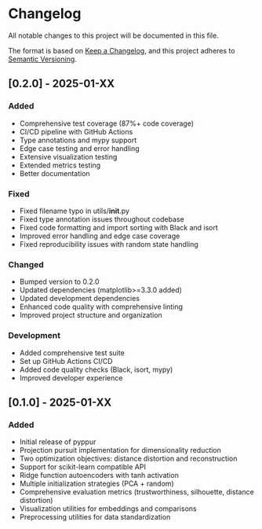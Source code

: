# Changelog

All notable changes to this project will be documented in this file.

The format is based on [Keep a Changelog](https://keepachangelog.com/en/1.0.0/),
and this project adheres to [Semantic Versioning](https://semver.org/spec/v2.0.0.html).

## [0.2.0] - 2025-01-XX

### Added
- Comprehensive test coverage (87%+ code coverage)
- CI/CD pipeline with GitHub Actions
- Type annotations and mypy support
- Edge case testing and error handling
- Extensive visualization testing
- Extended metrics testing
- Better documentation

### Fixed
- Fixed filename typo in utils/__init__.py
- Fixed type annotation issues throughout codebase
- Fixed code formatting and import sorting with Black and isort
- Improved error handling and edge case coverage
- Fixed reproducibility issues with random state handling

### Changed
- Bumped version to 0.2.0
- Updated dependencies (matplotlib>=3.3.0 added)
- Updated development dependencies
- Enhanced code quality with comprehensive linting
- Improved project structure and organization

### Development
- Added comprehensive test suite
- Set up GitHub Actions CI/CD
- Added code quality checks (Black, isort, mypy)
- Improved developer experience

## [0.1.0] - 2025-01-XX

### Added
- Initial release of pyppur
- Projection pursuit implementation for dimensionality reduction
- Two optimization objectives: distance distortion and reconstruction
- Support for scikit-learn compatible API
- Ridge function autoencoders with tanh activation
- Multiple initialization strategies (PCA + random)
- Comprehensive evaluation metrics (trustworthiness, silhouette, distance distortion)
- Visualization utilities for embeddings and comparisons
- Preprocessing utilities for data standardization